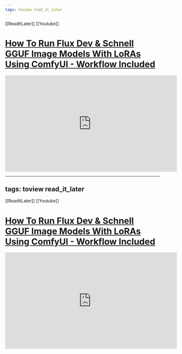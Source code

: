 ```yaml
---
tags: toview read_it_later
---
```

[[ReadItLater]] [[Youtube]]

# [How To Run Flux Dev & Schnell GGUF Image Models With LoRAs Using ComfyUI -   Workflow Included](https://youtu.be/nncY3dJLV78)

<iframe width="560" height="315" src="https://www.youtube-nocookie.com/embed/nncY3dJLV78" title="YouTube video player" frameborder="0" allow="accelerometer; autoplay; clipboard-write; encrypted-media; gyroscope; picture-in-picture" allowfullscreen></iframe>

---
tags: toview read_it_later
---
[[ReadItLater]] [[Youtube]]

# [How To Run Flux Dev & Schnell GGUF Image Models With LoRAs Using ComfyUI -   Workflow Included](https://youtu.be/nncY3dJLV78)

<iframe width="560" height="315" src="https://www.youtube-nocookie.com/embed/nncY3dJLV78" title="YouTube video player" frameborder="0" allow="accelerometer; autoplay; clipboard-write; encrypted-media; gyroscope; picture-in-picture" allowfullscreen></iframe>
